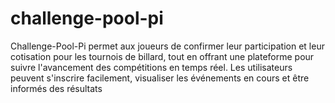 # challenge-pool-pi
Challenge-Pool-Pi permet aux joueurs de confirmer leur participation et leur cotisation pour les tournois de billard, tout en offrant une plateforme pour suivre l'avancement des compétitions en temps réel. Les utilisateurs peuvent s'inscrire facilement, visualiser les événements en cours et être informés des résultats
